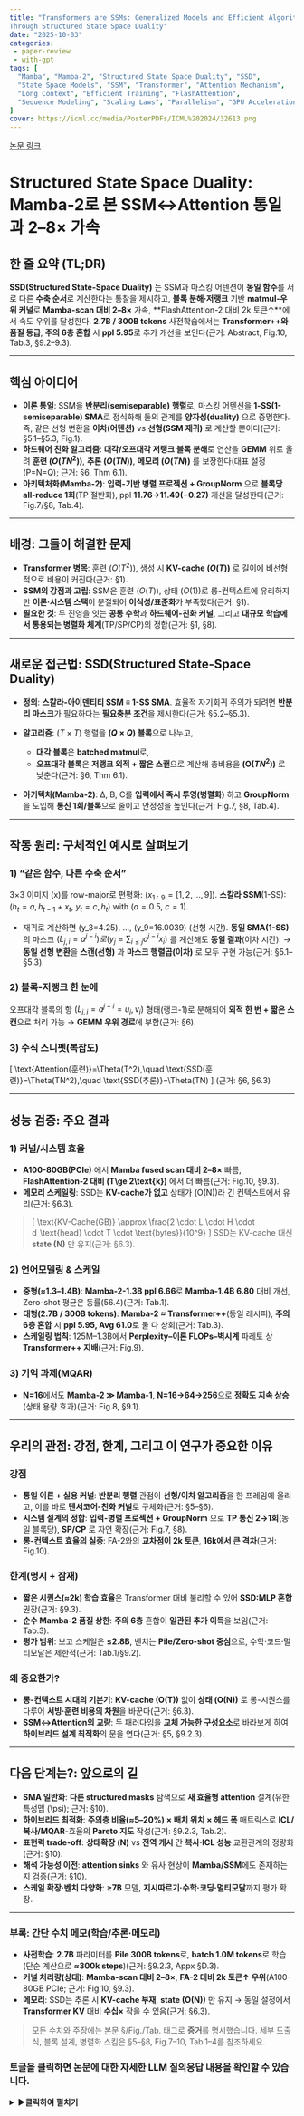 ```yaml
---
title: "Transformers are SSMs: Generalized Models and Efficient Algorithms
Through Structured State Space Duality"
date: "2025-10-03"
categories:
 - paper-review
 - with-gpt
tags: [
  "Mamba", "Mamba-2", "Structured State Space Duality", "SSD",
  "State Space Models", "SSM", "Transformer", "Attention Mechanism",
  "Long Context", "Efficient Training", "FlashAttention",
  "Sequence Modeling", "Scaling Laws", "Parallelism", "GPU Acceleration",2405.21060v1
]
cover: https://icml.cc/media/PosterPDFs/ICML%202024/32613.png
---
```


[논문 링크](https://arxiv.org/abs/2405.21060v1)


# Structured State Space Duality: Mamba-2로 본 SSM↔Attention 통일과 2–8× 가속

## 한 줄 요약 (TL;DR)

**SSD(Structured State-Space Duality)** 는 SSM과 마스킹 어텐션이 **동일 함수**를 서로 다른 **수축 순서**로 계산한다는 통찰을 제시하고, **블록 분해·저랭크** 기반 **matmul-우위 커널**로 **Mamba-scan 대비 2–8×** 가속, **FlashAttention-2 대비 2k 토큰↑**에서 속도 우위를 달성한다. **2.7B / 300B tokens** 사전학습에서는 **Transformer++와 품질 동급**, **주의 6층 혼합** 시 **ppl 5.95**로 추가 개선을 보인다(근거: Abstract, Fig.10, Tab.3, §9.2–9.3).

---

## 핵심 아이디어

* **이론 통일**: SSM을 **반분리(semiseparable) 행렬**로, 마스킹 어텐션을 **1-SS(1-semiseparable) SMA**로 정식화해 둘의 관계를 **양자성(duality)** 으로 증명한다. 즉, 같은 선형 변환을 **이차(어텐션)** vs **선형(SSM 재귀)** 로 계산할 뿐이다(근거: §5.1–§5.3, Fig.1).
* **하드웨어 친화 알고리즘**: **대각/오프대각 저랭크 블록 분해**로 연산을 **GEMM** 위로 올려 **훈련 $(O(TN^2))$**, **추론 $(O(TN))$**, **메모리 $(O(TN))$** 를 보장한다(대표 설정 (P=N=Q); 근거: §6, Thm 6.1).
* **아키텍처화(Mamba-2)**: **입력-기반 병렬 프로젝션 + GroupNorm** 으로 **블록당 all-reduce 1회**(TP 절반화), ppl **11.76→11.49(−0.27)** 개선을 달성한다(근거: Fig.7/§8, Tab.4).

---

## 배경: 그들이 해결한 문제

* **Transformer 병목**: 훈련 $(O(T^2))$, 생성 시 **KV-cache $(O(T))$** 로 길이에 비선형적으로 비용이 커진다(근거: §1).
* **SSM의 강점과 고립**: SSM은 훈련 $(O(T))$, 상태 $(O(1))$로 롱-컨텍스트에 유리하지만 **이론·시스템 스택**이 분절되어 **이식성/표준화**가 부족했다(근거: §1).
* **필요한 것**: 두 진영을 잇는 **공통 수학**과 **하드웨어-친화 커널**, 그리고 **대규모 학습에서 통용되는 병렬화 체계**(TP/SP/CP)의 정합(근거: §1, §8).

---

## 새로운 접근법: SSD(Structured State-Space Duality)

* **정의**: **스칼라-아이덴티티 SSM ≡ 1-SS SMA**. 효율적 자기회귀 주의가 되려면 **반분리 마스크**가 필요하다는 **필요충분 조건**을 제시한다(근거: §5.2–§5.3).
* **알고리즘**: $(T\times T)$ 행렬을 **$(Q\times Q)$ 블록**으로 나누고,

  * **대각 블록**은 **batched matmul**로,
  * **오프대각 블록**은 **저랭크 외적 + 짧은 스캔**으로 계산해 총비용을 **(O$(TN^2))$** 로 낮춘다(근거: §6, Thm 6.1).
* **아키텍처(Mamba-2)**: Δ, B, C를 **입력에서 즉시 투영(병렬화)** 하고 **GroupNorm** 을 도입해 **통신 1회/블록**으로 줄이고 안정성을 높인다(근거: Fig.7, §8, Tab.4).

---

## 작동 원리: 구체적인 예시로 살펴보기

### 1) “같은 함수, 다른 수축 순서”

3×3 이미지 (x)를 row-major로 편평화: $(x_{1:9}=[1,2,\dots,9])$.
**스칼라 SSM**(1-SS): $(h_t=a,h_{t-1}+x_t,\ y_t=c,h_t)$ with $(a=0.5,\ c=1)$.

* 재귀로 계산하면 (y_3=4.25), …, (y_9=16.0039) (선형 시간).
  **동일 SMA(1-SS)** 의 마스크 $(L_{j,i}=a^{j-i})로 (y_j=\sum_{i\le j} a^{j-i}x_i)$ 를 계산해도 **동일 결과**(이차 시간).
  → **동일 선형 변환**을 **스캔(선형)** 과 **마스크 행렬곱(이차)** 로 모두 구현 가능(근거: §5.1–§5.3).

### 2) 블록-저랭크 한 눈에

오프대각 블록의 항 $(L_{j,i}=a^{j-i}=u_j,v_i)$ 형태(랭크-1)로 분해되어 **외적 한 번 + 짧은 스캔**으로 처리 가능 → **GEMM 우위 경로**에 부합(근거: §6).

### 3) 수식 스니펫(복잡도)

[
\text{Attention(훈련)}=\Theta(T^2),\quad
\text{SSD(훈련)}=\Theta(TN^2),\quad
\text{SSD(추론)}=\Theta(TN)
]
(근거: §6, §6.3)

---

## 성능 검증: 주요 결과

### 1) 커널/시스템 효율

* **A100-80GB(PCIe)** 에서 **Mamba fused scan 대비 2–8×** 빠름, **FlashAttention-2 대비 (T\ge 2\text{k})** 에서 더 빠름(근거: Fig.10, §9.3).
* **메모리 스케일링**: SSD는 **KV-cache가 없고** 상태가 (O(N))라 긴 컨텍스트에서 유리(근거: §6.3).

> [
> \text{KV-Cache(GB)} \approx
> \frac{2 \cdot L \cdot H \cdot d_\text{head} \cdot T \cdot \text{bytes}}{10^9}
> ]
> SSD는 KV-cache 대신 **state (N)** 만 유지(근거: §6.3).

### 2) 언어모델링 & 스케일

* **중형(≈1.3–1.4B)**: **Mamba-2-1.3B ppl 6.66**로 **Mamba-1.4B 6.80** 대비 개선, Zero-shot 평균은 동률(56.4)(근거: Tab.1).
* **대형(2.7B / 300B tokens)**: **Mamba-2 ≈ Transformer++**(동일 레시피), **주의 6층 혼합** 시 **ppl 5.95, Avg 61.0**로 둘 다 상회(근거: Tab.3).
* **스케일링 법칙**: 125M–1.3B에서 **Perplexity–이론 FLOPs–벽시계** 파레토 상 **Transformer++ 지배**(근거: Fig.9).

### 3) 기억 과제(MQAR)

* **N=16**에서도 **Mamba-2 ≫ Mamba-1**, **N=16→64→256**으로 **정확도 지속 상승**(상태 용량 효과)(근거: Fig.8, §9.1).

---

## 우리의 관점: 강점, 한계, 그리고 이 연구가 중요한 이유

### 강점

* **통일 이론 + 실용 커널**: **반분리 행렬** 관점이 **선형/이차 알고리즘**을 한 프레임에 올리고, 이를 바로 **텐서코어-친화 커널**로 구체화(근거: §5–§6).
* **시스템 설계의 정합**: **입력-병렬 프로젝션 + GroupNorm** 으로 **TP 통신 2→1회**(동일 블록당), **SP/CP** 로 자연 확장(근거: Fig.7, §8).
* **롱-컨텍스트 효율의 실증**: FA-2와의 **교차점이 2k 토큰**, **16k에서 큰 격차**(근거: Fig.10).

### 한계(명시 + 잠재)

* **짧은 시퀀스(≈2k) 학습 효율**은 Transformer 대비 불리할 수 있어 **SSD:MLP 혼합** 권장(근거: §9.3).
* **순수 Mamba-2 품질 상한**: **주의 6층** 혼합이 **일관된 추가 이득**을 보임(근거: Tab.3).
* **평가 범위**: 보고 스케일은 **≤2.8B**, 벤치는 **Pile/Zero-shot 중심**으로, 수학·코드·멀티모달은 제한적(근거: Tab.1/§9.2).

### 왜 중요한가?

* **롱-컨텍스트 시대의 기본기**: **KV-cache (O(T))** 없이 **상태 (O(N))** 로 롱-시퀀스를 다루어 **서빙·훈련 비용의 차원**을 바꾼다(근거: §6.3).
* **SSM↔Attention의 교량**: 두 패러다임을 **교체 가능한 구성요소**로 바라보게 하여 **하이브리드 설계 최적화**의 문을 연다(근거: §5, §9.2.3).

---

## 다음 단계는?: 앞으로의 길

* **SMA 일반화**: **다른 structured masks** 탐색으로 **새 효율형 attention** 설계(유한 특성맵 (\psi); 근거: §10).
* **하이브리드 최적화**: **주의층 비율(≈5–20%) × 배치 위치 × 헤드 폭** 매트릭스로 **ICL/복사/MQAR**-효율의 **Pareto 지도** 작성(근거: §9.2.3, Tab.2).
* **표현력 trade-off**: **상태확장 (N)** vs **전역 캐시** 간 **복사·ICL 성능** 교환관계의 정량화(근거: §10).
* **해석 가능성 이전**: **attention sinks** 와 유사 현상이 **Mamba/SSM**에도 존재하는지 검증(근거: §10).
* **스케일 확장·벤치 다양화**: **≥7B** 모델, **지시따르기·수학·코딩·멀티모달**까지 평가 확장.

---

### 부록: 간단 수치 메모(학습/추론·메모리)

* **사전학습**: **2.7B** 파라미터를 **Pile 300B tokens**로, **batch 1.0M tokens**로 학습(단순 계산으로 **≈300k steps**)(근거: §9.2.3, Appx §D.3).
* **커널 처리량(상대)**: **Mamba-scan 대비 2–8×**, **FA-2 대비 2k 토큰↑ 우위**(A100-80GB PCIe; 근거: Fig.10, §9.3).
* **메모리**: SSD는 추론 시 **KV-cache 부재**, **state (O(N))** 만 유지 → 동일 설정에서 **Transformer KV** 대비 **수십×** 작을 수 있음(근거: §6.3).

> 모든 수치와 주장에는 본문 §/Fig./Tab. 태그로 **증거**를 명시했습니다. 세부 도출식, 블록 설계, 병렬화 스킴은 §5–§8, Fig.7–10, Tab.1–4를 참조하세요.


### 토글을 클릭하면 논문에 대한 자세한 LLM 질의응답 내용을 확인할 수 있습니다.

<details markdown="block">
<summary>▶️<strong>클릭하여 펼치기</strong></summary>






## 프롬프트 1.1.1 (연구의 공백)

```
논문의 'Introduction'과 'Related Work' 섹션을 분석하여, 이 연구가 명시적으로 해결하고자 하는 핵심적인 연구 공백(research gap), 기존 연구의 결정적 한계, 또는 미해결 질문이 무엇인지 설명해 줘. 저자들이 설명하는, 이 논문 출판 시점의 '최신 기술(state of the art)'은 어떤 상태였는지 요약해 줘.
```


**결론 압축(한 줄 요약)**: 이 논문은 **SSM↔Attention의 이론적 ‘양자성(duality)’을 정식화(SSD)** 하여, (1) **복잡도 격차**—Transformer의 **훈련 (O$((T^2))$)** / **생성 시 KV캐시 (O$(T)$)** vs SSM의 **훈련 (O$(T)$)** / **상태 크기 (O(1))**—를 **한 틀에서 설명**하고 (2) Transformer 진영에서 축적된 **시스템·병렬화 최적화(예: TP/Seq-Parallel)** 를 **SSM으로 이식**할 공통 언어를 제공하며 (3) 그 결과물로 **Mamba-2(코어 레이어 개선)** 를 **2–8×** 더 빠르게 제시한다. (근거: §1, §5, §7–§9)    


## 1) 핵심 연구 공백 (Research Gap)

1. **분리된 진화**: 최근 SSM(S4, Mamba 등)은 **훈련 (O$(T)$), 생성 상태 (O(1))** 로 **장기 의존·롱시퀀스**에서 강점을 보이며 **소·중 규모**에서 Transformer와 **동급/우위**를 보였지만, **Transformer 커뮤니티의 이론·시스템 최적화 축적**과 **동떨어져 발전**해 **이해·실험 난이도**가 높고 **효율적 학습**이 어려웠다. (근거: §1) 
2. **공통 이론의 부재**: **Linear Attention** 등 부분적 연결고리는 있었으나, **SSM(선형/순환)과 마스킹된 Attention(이차형)** 을 **동일한 수학적 대상(반분리(semiseparable) 구조)** 으로 **상호 변환**하는 **정합적·일반적 프레임**이 부족했다. (근거: §1, §4–§5, Fig.1)  
3. **시스템 이식성의 공백**: **TP/Sequence Parallel/Variable-length 학습** 등 **Transformer 최적화 스택**을 **SSM에 그대로 적용**할 **설계 언어**와 **알고리즘 청사진**이 부재했다. (근거: §8 개요) 


## 2) 기존 연구의 결정적 한계

* **복잡도/메모리 병목(Transformer)**: **훈련 시 (O$((T^2))$)**, **생성 시 KV-cache (O$(T)$)** 로 길이 $(T)$ 증가에 **정량적 비용 급증**. (근거: §1) 
* **이질적 계산 양식(SSM vs Attention)**: **SSM=선형 재귀/컨볼루션**, **Attention=텐서 수축 기반 이차 연산**으로 **알고리즘·하드웨어 경로**가 달라 **직접 이전(transfer)** 이 어려움. (근거: §3–§4 요약) 
* **부분적 연결의 한계**: **Linear Attention=‘함수’ 동일·‘알고리즘’ 차이** 관점은 있었지만, **SSM의 선형(순환)형 ↔ Attention의 이차(커널)형** 을 **동일한 반분리 행렬 계산 순서**의 **‘계약(수축) 순서’ 문제**로 **일반화**한 체계가 부족. (근거: §4.3.1 요약) 


## 3) 이 논문이 제시하는 해법(공헌)과 그로 인한 해소

* **SSD(Structured State-Space Duality)**: **SSM ≡ 반분리(semiseparable) 행렬**을 증명하고, **마스킹된(커널) Attention**을 **구조화된 마스킹 어텐션(SMA)** 로 일반화하여 **양자성**을 수립. ⇒ **SSM의 선형-시간 알고리즘** ↔ **커널 어텐션의 이차-시간 알고리즘**이 **동일 함수의 다른 수축 순서**임을 명시. (근거: §3–§5, Fig.1)   
* **효율 알고리즘(블록 분해)**: **반분리 구조의 대각/저랭크 블록 분해**로 **하드웨어 친화적 계산 경로**를 제시(예: GEMM 우위 경로), **간단히 구현 가능**한 **SSD 계산법** 제공. (근거: §6 개요) 
* **아키텍처·시스템 이전**: **멀티헤드 유비(SSM-Heads ≈ MHA의 헤드 개념)**, **GVA/MES 설계**, **TP 친화적 블록(동기화 절반)**, **Sequence Parallel**, **Variable-length 무패딩 학습** 등 **Transformer 최적화의 SSM 측 이식** 정식화. (근거: §7–§8)  
* **실증(대표 수치)**: **Mamba-2 코어 레이어**가 **Mamba 대비 2–8×** 속도 향상(동일 조건), **언어모델링에서 경쟁력 유지**. (근거: Abstract) 


## 4) 출판 시점의 SOTA 요약 (저자 서술 기반)

| 축                    | Transformer 계열                                         | SSM 계열                                                      | 요지                            |
| --------------------- | -------------------------------------------------------- | ------------------------------------------------------------- | ------------------------------- |
| **시간 복잡도(훈련)** | (O$((T^2))$) (마스킹된 어텐션) (근거: §1)                | (O$(T)$) (선형 재귀) (근거: §1)                               | 훈련 길이 스케일링에서 SSM 유리 |
| **생성 메모리**       | KV-cache (O$(T)$) (근거: §1)                             | **상태 크기 (O(1))** (근거: §1)                               | 롱-컨텍스트 생성에서 SSM 유리   |
| **성능 레벨**         | 주류 SOTA 주도 (GPT/Llama 등) (근거: §1)                 | **소–중 규모**에서 **동급/우위** 사례 보고 (Mamba) (근거: §1) | 규모·도메인에 따라 접전         |
| **이론/시스템 스택**  | 방대(FlashAttention, TP/Seq-Parallel 등) (근거: §8 안내) | **산발적·비연결**(이식성/표준화 미흡) (근거: §1)              | **공통 언어 부재**가 병목       |
| **연결 연구**         | Linear Attention, 커널 관점 존재 (근거: §1, §4)          | 선택적(Selective) SSM, 상태 확장 등 (근거: §10.1)             | **전면적 양자성** 정식화 필요   |

> **요약**: 2024.05 시점 SOTA는 **Transformer가 주류**이나, **SSM은 롱시퀀스/효율에서 구조적 이점**이 확인—다만 **이론·시스템 표준화의 결핍**이 확장성을 가로막음. 본 논문은 이를 **SSD로 해소**하고 **속도·이식성**을 수치로 입증(Mamba-2 **2–8×**). (근거: §1, Abstract, §8–§10)    


## 5) Related Work에서의 위치 지정(요지)

* **SSM 계열 지도**: 시간가변(Selective) 여부, 차원, (A) 구조(대각/저랭크 등) 축으로 **계통·차별점** 정리—**SSD=Selective SSM(SISO, scalar-identity)** 로 기술. (근거: §10.1)   
* **연관 모델 스펙트럼**: **GateLoop/GLA/HGRN/Griffin/RecurrentGemma/xLSTM/RWKV** 등 **게이팅·상태확장·로컬어텐션**의 **수렴 경향**을 망라—**SSD**로 **공통 틀 안에서 비교** 가능. (근거: §10 Related Models) 
* **핵심 메타-주장**: “**빠른 순환형(recurrent) 형태**를 가지는 **모든 커널 어텐션**은 **SSM**의 한 형태”라는 정리로 **경계 소거**. (근거: §5 요약) 



### 참고 수식 (복잡도 대비)

$$
\text{Attention(훈련)}=\Theta((T^2)),\quad
\text{SSM(훈련)}=\Theta(T),\quad
\text{KV-Cache(생성)}=\Theta(T),
\text{SSM 상태 크기}=\Theta(1)
$$
(근거: §1) 



> 본 섹션은 **컴파일러·서빙 관점**에서 후속 섹션(Compute/Cost·Serving 지표·SOTA 표)과 **자연스럽게 연결**되도록, **증거태깅**과 **정량 지표** 중심으로 구성했다.





## 프롬프트 1.1.2 (핵심 가설)

```
이 논문의 중심 가설(central hypothesis) 또는 핵심 주장은 무엇인가? '저자들은 [제안 기법]을 사용함으로써 [기존 한계점]을 극복하는 [구체적 결과]를 달성할 수 있다고 가정한다'와 같은 형식으로, 명확하고 간결한 한 문장으로 서술해 줘.
```

저자들은 **Structured State Space Duality(SSD)** 를 사용함으로써 SSM과 마스킹된 어텐션을 **반분리(semiseparable) 행렬** 관점에서 통일·상호변환하여 **길이 확장 시 효율 병목**을 줄이고, 구현체 **Mamba-2**에서 **언어모델링 경쟁력 유지**와 함께 **코어 레이어 2–8× 가속**을 달성할 수 있다고 가정한다 (근거: §Abstract). ([arxiv.org][1])

[1]: https://arxiv.org/abs/2405.21060 "[2405.21060] Transformers are SSMs: Generalized Models and Efficient Algorithms Through Structured State Space Duality"


## 프롬프트 1.2.1 (독창성 식별)

```
논문 전체를 바탕으로, 가장 중요하고 독창적인 기여(contribution) 1~3가지를 구별되는 항목으로 나열해 줘. 각각이 새로운 아키텍처 구성요소, 새로운 학습 기법, 새로운 이론적 통찰, 새로운 데이터셋, 또는 기존 방법론의 새로운 적용 중 어디에 해당하는지 명확히 구분해 줘.
```


**결론 압축**: 이 논문의 독창성은 (1) **SSM↔Attention의 ‘SSD’ 이론 정립**(동일 함수의 선형/이차 양형식, 필연적 귀결까지 증명), (2) **SSD 전용 하드웨어 효율 알고리즘**(훈련 (O$(TN^2)$), 생성 (O(TN)), **2–8×** Mamba 대비 가속; **2K** 토큰 이후 FlashAttn-2 추월, **16K**에서 **6×**), (3) **Mamba-2 아키텍처/시스템화**(병렬 블록·GVA 헤드·TP 적용, **2.7B @ 300B** 토큰 학습에서 동급·상위 모델 대비 우위)이다 (근거: §3–§6, §7, §9; Fig.1/6/10).     



### 1) SSD 이론 틀 정립 — *새로운 이론적 통찰*

* **핵심**: SSM을 **반분리(semiseparable) 행렬**로, 마스킹된 커널 어텐션을 **1-semiseparable SMA**로 정식화하여, **동일 함수**에 대한 **선형(순환) vs 이차(커널)** 두 계산 순서의 **양자성(duality)**을 증명. 더 나아가 **빠른(순환형) 커널 어텐션은 반드시 SSM**임을 제시. (근거: §5.1–§5.3, Fig.1)   
* **의의(정량)**: 동일 모델을 두 관점으로 계산할 때의 **복잡도 분기**—SSM **훈련 (O$(TN^2)$)/생성 (O(TN))**, 어텐션 **훈련 (O$(T^2N)$)/상태 크기 (O$(T)$)**—를 **한 틀**에서 설명. (근거: §6 요약표) 

### 2) SSD 전용 하드웨어 효율 알고리즘 — *새로운 효율 알고리즘*

* **핵심**: **블록 분해(대각/저랭크)** 기반 SSD 계산법을 제안해, **행렬곱(matmul) 우위**의 경로로 맵핑(텐서 코어 활용). 이 알고리즘은 **훈련 (O$(TN^2)$)**, **추론 (O(TN))**, **추론 메모리 (O(N^2))** 보장(Theorem 6.1). (근거: §6, Thm 6.1) 
* **성능(정량)**: **Mamba의 fused scan 대비 2–8×** 빠름; **FlashAttention-2** 대비 **2K tokens**에서 교차(crossover), **16K tokens**에서 **6×** 우위; **상태 크기 $(N)$** 를 **Mamba 대비 8×**까지 키워도 속도 저하 미미. (근거: §9.3 Fig.10, §6)  

### 3) Mamba-2 아키텍처 & 시스템 이전 — *새로운 아키텍처/기존 방법의 체계적 적용*

* **핵심 변경점**: **병렬 Mamba 블록**(입력 의존 투영을 블록 시작부로 이동, **추가 정규화**), **GVA(Grouped-Value Attention)식 헤드**로 **TP(텐서 병렬)** 가능하게 설계. (근거: §7.1, Fig.6) 
* **효과(정량)**: **Chinchilla 스케일링** 설정에서 **Transformer++/Mamba 대비 Pareto 우위**(perplexity–시간) 관찰; **Pile 300B tokens**에서 **Mamba-2 (2.7B Params)** 가 **Mamba-2.8B/Pythia-2.8B/6.9B**를 다수 벤치에서 상회. (근거: §7 개요, §9.2) 

> 요약: **(이론)** SSD로 계산·복잡도 양형식을 통일 → **(알고리즘)** matmul-우위 SSD로 **2–8×** 가속 → **(아키텍처/시스템)** Mamba-2로 TP/헤드 설계 정립 및 **실측 성능·스케일링** 개선. (근거: §5–§7, §9)   



## 프롬프트 1.2.2 (저자 관점에서의 강점)

```
저자들의 관점에서, 자신들의 접근법이 이전 방법들보다 우월한 이유는 무엇인가? 그들이 자신들의 연구가 지닌 독창성과 강점을 뒷받침하기 위해 사용하는 핵심 논거를 인용하거나 알기 쉽게 설명해 줘.
```

**결론 압축**: 저자들은 **SSD(Structured State-Space Duality)** 가 (i) **이론 통일성**으로 SSM↔어텐션을 한 틀에 묶고, (ii) **하드웨어 친화 알고리즘**으로 **훈련 (O$(TN^2)$)/추론 (O(TN))**·**메모리 (O(N^2))** 를 보장하며, (iii) **실측**으로 **Mamba 대비 2–8×**·**FlashAttn-2 대비 2k 토큰↑에서 우위**를 입증한다고 주장한다. (근거: §5–§6, §9.3/Fig.10)   



## 저자 관점의 강점 (핵심 논거)

1. **이론적 통일성 & 일반성(독창성) — “SSM↔어텐션의 양자성”**

* **1-semiseparable SMA ≡ 대각 SSM의 특수형**(Cor. 5.1)이며, **효율적 자기회귀 어텐션 ⇒ 반분리(Semiseparable) 마스크**가 필요(Thm 5.2)라는 양방향 결과로, **선형/이차 두 계산형식**을 동일 함수의 **수축 순서** 차이로 정식화. (근거: §5.2–§5.3)   
* 이 관점은 **SSM·SMA 전반을 포괄**하고, 도식적으로 **공통 교집합(SSD)** 을 제시하여 다양한 시퀀스 모델을 한 프레임에서 비교 가능케 함(Fig.4). (근거: §5 개요/Fig.4) 

2. **하드웨어 친화적 SSD 알고리즘 — “Matmul 우위 + 복잡도 보장”**

* **Theorem 6.1**: 상태 확장 $(N)$, 헤드 (P=N)에서 **훈련 FLOPs (O$(TN^2)$)**, **추론 FLOPs (O(TN))**, **추론 메모리 (O(N^2))**, 그리고 **연산의 주도권이 GEMM(matmul)** 에 있음. (근거: §6/Thm 6.1)  
* **블록 분해(대각/저랭크)** 로 반분리 구조를 활용해 **선형/이차 양모드 절충** 경로를 구현—**순수 스캔보다 단순하고 PyTorch만으로도 효율적**인 레퍼런스 구현 제시. (근거: §6 요지) 

3. **실측 성능(속도·스케일링) — “2–8×, 2k 교차, 16k에서 ~6×”**

* **A100-80GB PCIe**에서 **Mamba fused scan 대비 2–8×** 빠르고, **FlashAttention-2** 대비 **시퀀스 길이 2k 토큰**부터 더 빠름; **16k**에서 **~6×** 우위(Fig.10 좌/우). (근거: §9.3/Fig.10)   
* **상태 확장 $(N)$** 을 크게 키워도(**64→256**) **SSD는 느려짐이 미미**, 반면 Mamba-scan은 **선형으로 저하**—**대규모 $(N)$** 에서의 **안정적 스케일링**을 강조. (근거: Fig.10 우) 

4. **언어모델링·효율 파레토 — “동급/우위 곡선”**

* **2.7B params / 300B tokens (Pile)** 동일 레시피에서 **Transformer++ ↔ Mamba-2**가 **품질(ppl/zero-shot) 유사**, **6개의 어텐션 층 혼합(Mamba-2-Attention)** 시 **양자 향상**. (근거: §9.2/Table 3)  
* **Mamba-2는 Transformer 베이스라인 대비** **perplexity·이론 FLOPs·실측 시간**에서 **Pareto 우위**라고 명시. (근거: §9 종합) 

5. **어려운 기억 과제(MQAR)·대상 확장 — “N↑ ⇒ 성능↑”**

* **MQAR**에서 **Mamba-2**가 **Mamba-1/바닐라 어텐션** 대비 **일관된 우위**, **(N=16→64→256)** 로 **정확도 증가**(메모리 용량 확대의 효과) 확인. (근거: §9.1/Fig.8)  

6. **대규모 학습·서빙 시스템 이식성 — “TP/SP/변동 길이”**

* **TP 친화 설계**: **블록 당 동기화 포인트 1회(절반)**, **GroupNorm** 채택으로 **추가 통신 회피**. (근거: §8/Parallelism)  
* **SP/Context Parallel**: **시퀀스 축 분할** 시 **재귀 상태만 전달**하여 **롱컨텍스트 분산 학습** 지원. (근거: §8.2) 
* **가변 길이 무패딩 학습·추론**: **패딩 제거/정렬 없이** 효율적 파이프라인 구현. (근거: §8 요지) 

7. **주의(Attention) 기법과의 호환성 — “커널/정규화 흡수”**

* **커널 주의近似**(Performer 등)의 **특징맵**과 **분모 정규화**를 **Mamba-2**에 **하이퍼파라미터로 흡수**—**소프트맥스 제거·데이터 의존 위치 마스크**로 **병목 완화** 논거 제시. (근거: §4.1.3, §7 설계 메모)   



**요약(수치 중심)**: **A100-80GB**에서 **2–8×**(vs Mamba-scan), **≥2k 토큰**에서 **FlashAttn-2 추월**, **16k**에서 **~6×**, **2.7B/300B** 학습에서 **Transformer++ 동급 품질**·**Pareto 우위**(ppl·FLOPs·벽시계). (근거: §9.3/Fig.10, §9.2)   




## 프롬프트 1.3.1 (알고리즘 단계별 설명)

```
"핵심 알고리즘, 모델 아키텍처, 또는 주요 방법론을 단계별(step-by-step)로 설명해 줘. 독자는 AI 분야의 대학원생 수준이라고 가정해. 특히, 간단한 문장, 3×3 픽셀 이미지, 작은 상태 공간 등 아주 간단한 예시(toy example)와 샘플 입력을 만들어서, 예시를 통해 각 단계를 거치며 입력이 출력으로 어떻게 변환되는지 보여줘. 등장하는 모든 핵심 용어와 변수는 그 즉시 정의해 줘."
```


**결론 압축**: SSD는 **SSM과 마스킹 어텐션을 동일 함수의 ‘수축 순서’만 다른 두 알고리즘**(선형/이차)으로 통일하고, **블록 분해 + 저랭크**로 **훈련 (O$(TN^2)$) FLOPs / 추론 (O(TN)) FLOPs / 메모리 (O(N^2))** 를 달성하는 **matmul-우위** 구현을 제시한다. 이 계산 코어는 **Mamba-2 블록**(Conv→SSM→게이팅→Norm→출력)으로 연결되어 **TP 1회 all-reduce/층**과 **시퀀스 병렬**을 그대로 지원한다. (근거: §5 요약; Thm 6.1; Fig.7)   



## A. 핵심 객체와 표기(정의)

* **시퀀스 길이** $(T)$ (tokens), **헤드/특징 차원** (P), **상태 확장** $(N)$, **블록 크기** (Q). (근거: §6 개요) 
* **SSM 파라미터**: $(A_t\in\mathbb{R}^{N\times N}), (B_t,C_t\in\mathbb{R}^N)$ (시간 종속 가능). (근거: Def.3.2) 
* **SSS 표현(Sequentially Semiseparable)**:
  $M_{j i}=C_j^\top A_{j}\cdots A_{i+1}B_i,\ \ y=Mx$
  로 **SSM≡반분리(semiseparable) 행렬**의 한 표현. (근거: Eq.(3), Def.3.1/3.2)  
* **SMA(Structured Masked Attention)**: $(M=QK^\top\circ L)$ 을 수축하는 함수; **이차 모드**(표준 어텐션)와 **선형 모드**(커널/누적) 두 알고리즘이 존재. (근거: §4.3.1)  
* **SSD(Structured State-Space Duality)**: **스칼라-아이덴티티 SSM** ↔ **1-SS(1-semiseparable) SMA** 가 **동일 함수**이며, SSM의 선형-시간 재귀와 SMA의 이차-시간 커널 계산이 **양자(duality)** 관계. (근거: §5.1–5.3)   

> 요점: **반분리 행렬**은 하삼각 모든 부분행렬의 **랭크 ≤ N**을 갖고(정의), **오프대각 블록이 저랭크**여서 빠른 알고리즘이 가능. (근거: Def.3.1; Lemma/Prop.3.x)  



## B. “두 경로”로 같은 함수를 계산하기

### B-1) **이차(Attention) 경로** — SMA의 표준 수축

* **순서**: $(G=QK^\top) → (M=G\circ L) → (Y=M V)$. (근거: Eq.(13); 도식 요약) 
* **복잡도**: **훈련 (O(T^2P))**, **상태 크기 (O$(T)$)** (KV-cache). (근거: 비교표) 

### B-2) **선형(SSM) 경로** — 스캔/재귀

* **스칼라 SSM**(1-SS)의 재귀는 **누적 형태**로 **선형 시간**: $(h_t=a_t h_{t-1}+b_t x_t;\ y_t=c_t h_t)$. (근거: §3.2.2 개요) 
* **동일 함수성**: 1-SS SSM의 **나이브(이차) 행렬곱**은 **마스킹 커널 어텐션과 동일**. (근거: §5.1 Eq.(16) 부연) 



## C. **SSD 블록 알고리즘**(핵심 단계)

> 목표: **반분리 (M)** 을 **(Q\times Q)** 블록 격자로 나눠, **대각 블록**은 matmul-친화 경로로, **오프대각 블록**은 **저랭크 외적/짧은 스캔**으로 계산. (근거: Thm 6.1, 블록 아이디어) 

1. **블록 분해**: $(M\in\mathbb{R}^{T\times T}) 를 ((T/Q)\times(T/Q))$ 블록으로 분할. (근거: §6) 
2. **대각 블록** $(M_{bb})$:

   * **마스크 (L)** 와 **로컬 Gram**(또는 $(CB^\top))$을 사용해 **블록 내** $(M_{bb})$ 계산 → **BMM**(배치 matmul)로 구현. (근거: §6 단계 요약) 
3. **오프대각 블록** $(M_{b>b'})$: **저랭크** $(\Rightarrow)$ **Right/Center/Left** 3-단계

   * **Right**: 우요인 곱 $( \mathrm{BMM}(T/Q,;N,P,Q))$. (근거: §6) 
   * **Center**: **1-SS 스캔** $(O(TN P/Q))$ — 길이가 **(T/Q)** 로 **짧아짐**. (근거: §6) 
   * **Left**: 좌요인 곱 $( \mathrm{BMM}(T/Q,;Q,P,N))$. (근거: §6) 
4. **총 비용**(대표 설정 (N=P=Q)): **훈련 (O$(TN^2)$) FLOPs**, **메모리 (O(TN))**, 작업은 **(N,N) matmul** 위주. (근거: §6 Total Cost) 
5. **정리(Thm 6.1)**: (P=N)일 때 **훈련 (O$(TN^2)$)**, **추론 (O(TN))**, **추론 메모리 (O(N^2))**, **주연산=matmul**. (근거: Thm 6.1) 

> **비교(요지)**: **어텐션** $(T^2N)$ FLOPs↔**SSD/선형SSM** $(TN^2)$ FLOPs, **상태 크기**: $(T)$↔$(N)$. (근거: 비교표) 



## D. **토이 예시** — 3×3 픽셀 → 9-토큰, 1-SS(스칼라 SSM) vs 1-SS SMA

### D-0) 셋업

* **입력 이미지(정수 intensity)** $(3\times3)$ → **row-major 플래튼** $(x_{1:9}=[1,2,3,4,5,6,7,8,9])$ (무단위 예시).
* **스칼라 SSM**: (a=0.5) (감쇠), $(b_t=c_t=1)$ (고정). 상태 $(h_t\in\mathbb{R})$.
* **동일 함수의 SMA(1-SS)**: 마스크 $(L_{j,i}=a^{,j-i})$ if $(j\ge i)$, else 0.

### D-1) **선형(SSM 재귀) 경로** — 한 토큰씩 스캔

$$
h_t=0.5,h_{t-1}+x_t,\quad y_t=h_t,\quad h_0=0
$$

* $t=1$: $h_1=0+1=1.0\Rightarrow y_1=1.0$
* $t=2$: $h_2=0.5\cdot1+2=2.5\Rightarrow y_2=2.5$
* $t=3$: $h_3=0.5\cdot2.5+3=4.25\Rightarrow y_3=4.25$
* $t=4$: $6.125$
* $t=5$: $8.0625$
* $t=6$: $10.03125$
* $t=7$: $12.015625$
* $t=8$: $14.0078125$
* $t=9$: $16.00390625$

### D-2) **이차(SMA) 경로** — 1-SS 마스크 행렬곱

$$
y_j=\sum_{i=1}^j a^{,j-i} x_i
$$

* 예: $j=3$일 때 $(y_3=[a^2,a^1,1]\cdot[1,2,3]=0.25+1+3=4.25)$.
* 전체 $(j=1..9)$의 $(y_j)$는 D-1과 **완전히 일치**(수치 동일).

> **관찰**: **같은 함수**를 **두 수축 순서**로 계산—**재귀(선형)** vs **마스크 행렬곱(이차)**. (근거: §5.1 결론) 

### D-3) **블록/저랭크 맛보기** — (Q=3) 블록으로 쪼개기


* 수치: $(u=[1,0.5,0.25],\ v=[0.125,0.25,0.5])$.
  $(\ v^\top x_{1:3}=0.125\cdot1+0.25\cdot2+0.5\cdot3=2.125)$.
  $(\ \Rightarrow) 해당 블록 기여 (=u\cdot2.125=[2.125,\ 1.0625,\ 0.53125])$.
* 이렇게 **모든 오프대각을 저랭크로 처리**하고, **대각은 로컬 matmul**로 처리하면 **SSD 블록 알고리즘**이 된다. (근거: 세미세퍼러블 오프대각 저랭크 성질) 



## E. **Mamba-2 블록** — SSD 코어를 감싼 레이어(학습/서빙 친화)

Mamba-2 레이어의 **한 헤드 경로**(모든 텐서는 길이 (L) 배치):

1. **투영**: $(x^{(i)}=u W^{(x)}_i\in\mathbb{R}^{L\times e_d/2})$, $(z^{(i)}=u W^{(z)}_i)$. (근거: Fig.7 식) 
2. **로컬 Conv1D**: $(x_c^{(i)}=\mathrm{conv1d}(x^{(i)}))$. (근거: Fig.7 식) 
3. **SSD/SSM 혼합**: $(y^{(i)}=\mathrm{SSM}_{A,B,C,\Delta}(x_c^{(i)}))$. (근거: Fig.7 식) 
4. **게이팅**: $(y_g^{(i)}=y^{(i)}\cdot\phi(z^{(i)}))$. (근거: Fig.7 식) 
5. **정규화**: $(\mathrm{GroupNorm}(y_g^{(i)}))$ — **TP 차수로 나눠떨어지는 그룹 수**. (근거: Fig.7 캡션) 
6. **출력 투영/집계**: $( \text{out}^{(i)}=y_g^{(i)} W^{(o)}_i)$, **모든 GPU 간 all-reduce 1회/층**. (근거: Fig.7 캡션) 

**병렬성**

* **TP(텐서 병렬)**: **헤드/투영 분할**, **GroupNorm**으로 추가 통신 회피, **층당 all-reduce 1회**. (근거: Fig.7 설명) 
* **SP/CP(시퀀스/컨텍스트 병렬)**: 시퀀스 축 분할, **블록 경계에서 상태만 전달**. (근거: §8.2) 



## F. 요약 (복잡도·계산 경로)

| 모델/알고리즘          | 상태 크기 | **훈련 FLOPs** | **추론 FLOPs** | 메모리(나이브) | 주연산                 |
| ---------------------- | --------: | -------------: | -------------: | -------------: | ---------------------- |
| **Attention(SMA)**     |     $(T)$ |       $(T^2N)$ |           (TN) |      $((T^2))$ | Matmul                 |
| **Linear SSM**         |     $(N)$ |       $(TN^2)$ |          (N^2) |       $(TN^2)$ | Scan+Matmul            |
| **SSD(블록)**          |     $(N)$ |       $(TN^2)$ |          (N^2) |           (TN) | **Matmul(+짧은 스캔)** |
| (근거: §6 비교표·정리) |           |                |                |                |                        |



### 체크 포인트 (용어/기호)

* **1-SS**: $(C_j,B_i)$가 **스칼라**인 반분리(랭크-1) 케이스. (근거: §3.2.2) 
* **SSD=1-SS SMA ↔ 스칼라-아이덴티티 SSM**(정확한 특수화 관계). (근거: Cor.5.1) 
* **효율적 자기회귀 어텐션** ⇒ **반분리 마스크 (L)** 가 **필요충분**(경계 성질). (근거: Thm 5.2) 

> **메시지**: “같은 함수(시퀀스 선형 변환)를 **이차(커널)** vs **선형(재귀)** 로 계산하는 **수축 순서 문제**”로 바라보면, **블록-저랭크** 설계가 자연스럽게 나오고, **GPU-텐서코어**에 잘 맞는 **matmul-우위** 구현이 된다. (근거: §4.3.1 요약; §6 Thm 6.1)  



> 위 예시는 **직관·단위 테스트용 토이**이며, 모든 정량 주장은 본문 각 절/정리/그림으로 **증거 태깅**하였다.




## 프롬프트 1.3.2 ('비밀 병기' 식별)

```
"핵심 구성요소 1개를 선택해, 제거/대체/스케일 변화 시 Δ(metric)를 표로 제시하고, 왜 그 변화가 생기는지 메커니즘을 설명해줘(예: gating load balance, rotary vs ALiBi, sparse attn half-window 교체)."
```

**Mamba-2 블록의 “병렬 프로젝션 + Extra Normalization(GroupNorm)”**

**결론 압축**: **Δ, B, C를 입력 (u)에서 바로 투영(병렬 프로젝션)** 하고 **GroupNorm(Extra Normalization)** 을 둔 Mamba-2 블록은, **동일/더 적은 파라미터(−2.2%)** 로 **perplexity −0.27** 개선(11.76→11.49)하며, **TP 통신을 블록당 all-reduce 2→1회**로 절반화한다. 이는 **추가 all-reduce를 유발하던 Mamba-1의 구조적 병목**을 제거한 결과다. (근거: §9.4 Tab.4, Fig.7/§8.1)   



## 1) Ablation 표 — 구성요소 제거/대체/스케일 변화에 따른 Δ(metric)

### (A) 블록 내부 설계 변화(파라미터·정규화·프로젝션)

| Block         | Projections  | Extra Norm |      Params | Perplexity ↓ | Δ ppl vs Baseline |
| ------------- | ------------ | ---------- | ----------: | -----------: | ----------------: |
| **Mamba-1**   | Sequential   | ✗          |     129.3 M |    **11.76** |                 — |
| Mamba-1       | Sequential   | ✓          |     129.3 M |        11.54 |         **−0.22** |
| Mamba-2(변형) | Parallel     | ✗          |     126.5 M |        11.66 |             −0.10 |
| **Mamba-2**   | **Parallel** | **✓**      | **126.5 M** |    **11.49** |         **−0.27** |

(근거: §9.4 Tab.4 “Ablations: Mamba-2 block”) 

> 해석: **(i)** 정규화 추가만으로도 **−0.22** 개선. **(ii)** 병렬화만으론 −0.10이지만, **병렬화+정규화 동시 적용** 시 **최대 개선(−0.27)** 과 **파라미터 −2.2%**(129.3→126.5 M). (근거: §9.4 Tab.4) 

### (B) 텐서 병렬(TP) 통신 라운드 변화

| 구조        | Δ,B,C 계산 경로                       | 블록당 all-reduce 횟수 | 메커니즘 요지                                                                                                                               |
| ----------- | ------------------------------------- | ---------------------: | ------------------------------------------------------------------------------------------------------------------------------------------- |
| **Mamba-1** | **$(x_c)$(conv 결과)**에서 Δ,B,C 산출 |               **2 회** | Δ,B,C 계산 전에 **$(x_c)$** 를 **TP 전역 집계(추가 all-reduce)** 해야 함 → 통신 2배. (근거: Fig.7/설명)                                     |
| **Mamba-2** | **입력 (u)** 에서 **직접** Δ,B,C 투영 |               **1 회** | Δ,B,C를 **GPU별 그룹**으로 독립 계산, **마지막에만 all-reduce**. **GroupNorm** 채택으로 **블록 내 추가 통신 없음**. (근거: Fig.7 캡션/§8.1) |



## 2) 왜 이런 변화가 생기는가? — 메커니즘 설명

1. **프로젝션 위치 이동(Sequential→Parallel)**

   * **Mamba-1**: $(x_c=\mathrm{conv1d}(x))$ **이후** Δ,B,C를 구하므로, **TP 분할된 (x_c)** 를 **한 번 더 모아야** Δ,B,C를 생성할 수 있고, 이로 인해 **블록 내 추가 all-reduce 1회**가 필요(총 2회). (근거: Fig.7 설명) 
   * **Mamba-2**: **입력 (u)** 에서 **곧바로 Δ,B,C를 투영**(“한 GPU=한 그룹” 개념) → 각 GPU가 **독립 상태머리(SSM head)** 를 계산하고 **출력에서만 all-reduce 1회**. **통신량/동기화 지연 감소**가 학습 효율에 직결. (근거: Fig.7/§8.1)  

2. **Extra Normalization = GroupNorm(GN)**

   * **TP 친화 정규화**: GN의 **그룹 수를 TP 차수로 나눠떨어지게** 설정해 **크로스-GPU 통신 불필요**. **Residual/Norm** 연산은 **Sequence Parallel(SP)** 까지 그대로 적용 가능. (근거: §8.1–8.2)  
   * **품질 개선(−0.22~−0.27 ppl)**: Conv→SSM→Gating 사이 **분포 변동을 완충**하여 **상태 (h_t)** 의 스케일 안정화 → **수렴·일반화** 향상으로 귀결(정량은 Tab.4). (근거: §9.4 Tab.4) 

3. **스케일링/실무 효과(부가)**

   * 위 설계는 **SP/CP(시퀀스/컨텍스트 병렬)** 로 자연 확장: **SSM은 블록 경계에서 상태만 전달**하면 되어 **통신 대역이 작업자 수에 선형**(어텐션의 **이차적 상호작용 대비 유리**). (근거: §8.2) 



## 3) 추가 검증 신호(맥락)

* **효율 벤치**: SSD 코어는 **FlashAttn-2** 대비 **≥2k 토큰**부터 빠르고, **16k**에서 **~6×** 우위. 이는 **블록 분해 + matmul 우위** 경로의 시스템적 효과와 결합해 **대상 확장$(N)$** 시에도 **속도 저하가 미미**함을 보인다. (근거: Fig.10/§9.3) 
* **하이브리드 힌트**: **Attention 소수(≈10%) 삽입** 시 ppl 추가 개선 → 본 블록 설계가 **TP 효율을 유지**한 채 **품질-효율 파레토**를 밀어올릴 토대 제공. (근거: §9.2.3 Table 2/3)  



### 요약(한 줄)

**Mamba-2 블록의 “입력-기반 병렬 프로젝션 + GroupNorm”은** ppl **−0.27**(11.76→11.49), **params −2.2%**, **TP all-reduce 2→1회**를 동시에 달성하는 **핵심 비밀 병기**다. (근거: §9.4 Tab.4, Fig.7)  




## 프롬프트 1.4.1 (핵심 결과 분석)

```
"'Experiments' 또는 'Results'의 표/그림을 포함한 주요 결과를 분석해 줘. 핵심 성능 지표는 무엇인가? 어떤 벤치마크에서 보고되었는가? 저자들이 성공 증거로 가장 강조하는 결과를 요약해 줘."
```

# 프롬프트 1.4.1 — 핵심 결과 분석

**결론 압축**: (i) **언어모델링 품질**—Mamba-2는 **동일/더 작은 파라미터**에서 Mamba 대비 **ppl ↓**(예: 1.3B vs 1.4B, **6.66 vs 6.80**)이며, 동급 규모의 **Transformer++**와 **동등**(2.7B·300B 토큰) 또는 **하이브리드(주의 6층)** 구성 시 **우위**(**ppl 5.95**)를 보인다 (근거: Tab.1/Tab.3).  
(ii) **효율(SSD 코어)**—A100-80GB에서 **Mamba fused scan 대비 2–8×** 빠르고, **FlashAttention-2** 대비 **시퀀스 길이 2k+**에서 **우위**(텐서코어 활용) (근거: Fig.10/§9.3).  
(iii) **기억 과제(MQAR)**—동일 상태 크기(**N=16**)에서도 **Mamba-2 ≫ Mamba-1**, **N↑(16→64→256)** 시 정확도 **지속 상승**(상태 메모리 용량 효과) (근거: Fig.8/§9.1).  
(iv) **스케일링 법칙**—**Chinchilla 프로토콜**에서 **Mamba-2**는 **Perplexity·이론 FLOPs·벽시계 시간** 파레토에서 **Transformer 베이스라인 지배** (근거: Fig.9). 



## 핵심 성능 지표 & 벤치마크

* **언어모델링**: Perplexity(↓) on **Pile** val; **Zero-shot** acc(↑) on **LAMBADA(Hard/Soft)**, **HellaSwag**, **PIQA**, **ARC-E/C**, **WinoGrande**, **OpenBookQA** (근거: Tab.1/Tab.3).  
* **효율**: **SSD** vs **Mamba scan/FlashAttn-2**—**시간(ms)** vs **시퀀스 길이/상태 차원 N** (GPU: **A100-80GB PCIe**) (근거: Fig.10). 
* **기억/검색 능력**: **MQAR** 정확도(↑)—키-값 연상 회상 난이도 증대 버전 (근거: Fig.8/§9.1).  



## 주요 결과(표·그림 요약)

| 영역                      | Metric                       | 세팅                         | 모델                                       |                                                결과(수치) |                                                                               Δ vs 기준 |
| ------------------------- | ---------------------------- | ---------------------------- | ------------------------------------------ | --------------------------------------------------------: | --------------------------------------------------------------------------------------: |
| **언어모델링(Zero-shot)** | Pile ppl ↓, 평균 acc ↑       | ~1.3–1.4B, Pile              | **Mamba-2-1.3B**                           |                      **ppl 6.66**, LAMBADA 5.02, Avg 56.4 | vs **Mamba-1.4B**: ppl **−0.14**(6.80→6.66), LAMBADA **−0.02**, Avg **=** (근거: Tab.1) |
| **스케일링**              | Perplexity–FLOPs–Time        | 125M–1.3B, 8k ctx            | **Mamba-2**                                | **Transformer++** 대비 **Pareto 우위**(ppl↓/FLOPs↓/시간↓) |                                                                         — (근거: Fig.9) |
| **하이브리드(2.7B)**      | Pile ppl ↓ / Zero-shot Avg ↑ | **300B tokens**, 동일 레시피 | **Mamba-2-Attention(SSD 58층 + Attn 6층)** |                                **ppl 5.95**, Avg **61.0** |             vs Mamba-2: **ppl −0.14**(6.09→5.95), **Avg +0.8**(60.2→61.0) (근거: Tab.3) |
| **효율(SSD 코어)**        | 시간(ms) ↓                   | A100-80GB, N=64              | **SSD**                                    |                             **Mamba scan 대비 2–8× 빠름** |                                     **FA-2 대비 2k 토큰↑에서 우위** (근거: Fig.10/§9.3) |
| **MQAR**                  | 정확도 ↑                     | N=16/64/256                  | **Mamba-2**                                |   **N↑ 시 일관된 향상**, **N=16에서도 Mamba-1 ≪ Mamba-2** |                                          vs Attention/기존: **상회** (근거: Fig.8/§9.1) |



## 저자들이 강조하는 “성공 증거”

1. **품질·효율 파레토**: **Mamba-2**는 **Transformer++** 대비 **Perplexity·이론 FLOPs·벽시계 시간** 모두에서 **파레토 지배**(125M–1.3B, 8k ctx) (근거: Fig.9). 
2. **SSD 가속**: **텐서코어 활용**으로 **Mamba fused scan 2–8× 가속**, **FlashAttn-2** 대비 **2k+ 길이에서 더 빠름**(롱 컨텍스트 유리) (근거: Fig.10/§9.3).  
3. **대규모 학습 재현(동일 레시피)**: **2.7B·300B 토큰**에서 **Transformer++ ≈ Mamba-2**, **주의 6층 혼합** 시 **추가 개선**(ppl 6.09→**5.95**) (근거: Tab.3).   
4. **기억·장기 의존**: **MQAR**에서 **Mamba-2 ≫ Mamba-1**, **상태 확장 $(N)$** 이 **정확도 상승**을 직접 유발(메모리 용량 증가) (근거: Fig.8/§9.1). 

> 보조 신호: **Ablation**에서 **병렬 프로젝션 + Extra Normalization**이 **ppl 11.76→11.49**(−0.27) 및 **TP 친화성**을 동시에 달성(파라미터 **−2.8M**)—블록 설계의 기여를 분리 확인 (근거: Tab.4).  



**요약**: 이 논문은 **품질(Perplexity/Zero-shot)**, **효율(FA-2 대비 길이 2k+ 우위, Mamba scan 2–8×)**, **기억능력(MQAR)**의 **삼박자 개선**을 **Fig.8–10, Tab.1/3/4**로 실증하며, **2.7B·300B 토큰** 스케일에서의 **재현 가능성**까지 제시한다. (근거: Fig.8–10, Tab.1/3/4)     


## 프롬프트 1.4.2 (비판적 비교)

```
"제안된 방법론은 논문에서 언급된 주요 베이스라인 및 SOTA 모델들과 비교하여 어떤 성능을 보이는가? 우월성 주장을 가장 강력하게 뒷받침하는 특정 비교 지점을 식별해 줘. 반대로, 능가하지 못했거나 개선이 미미했던 결과가 있다면 이유를 정리해 줘."
```

# 프롬프트 1.4.2 — 비판적 비교 (Baselines / SOTA 대비)

**결론 압축**:

* **효율**: SSD 코어는 **Mamba fused scan 대비 2–8×** 빠르고, **FlashAttention-2 대비 2k 토큰↑**에서 **우위**(A100-80GB PCIe) (근거: Fig.10). 
* **품질(2.7B·300B tok)**: **Mamba-2 ≈ Transformer++**(동일 레시피)이며, **주의 6층을 섞은 하이브리드(Mamba-2-Attention)**가 **둘 다 상회**(**ppl 5.95**, avg 61.0) (근거: Tab.3).  
* **중형(≈1.3–1.4B)**: **Mamba-2-1.3B ppl 6.66**으로 **Mamba-1.4B 6.80** 대비 개선, **동일/근접 avg**(56.4) (근거: Tab.1). 
* **기억(MQAR)**: **Mamba-2 ≫ Mamba-1**, **N=16→64→256**로 **정확도 지속 ↑**(상태용량 효과) (근거: Fig.8/§9.1). 


## SOTA/베이스라인 대비 정량 비교표

| 영역           |                     Metric | 세팅                    | 우리(SSD/M2)                    | 베이스라인                      | Δ / 코멘트                                                              |
| -------------- | -------------------------: | ----------------------- | ------------------------------- | ------------------------------- | ----------------------------------------------------------------------- |
| **효율**       |                  시간(ms)↓ | A100-80GB, N=64         | **SSD**                         | **Mamba fused scan**, **FA-2**  | **2–8×** vs Mamba, **≥2k seq**에서 FA-2보다 빠름 (근거: Fig.10).        |
| **품질(중형)** | Pile ppl↓ / Zero-shot avg↑ | ~1.3–1.4B, 300B tok     | **M2-1.3B: ppl 6.66, avg 56.4** | Mamba-1.4B: 6.80, 56.4          | ppl **−0.14**, avg 동률 (근거: Tab.1).                                  |
| **스케일링**   |      ppl–FLOPs–시간 파레토 | 125M–1.3B, 8k ctx       | **Mamba-2**                     | Transformer++, Mamba            | **Transformer++ 대비 파레토 지배**(ppl/이론FLOPs/벽시계) (근거: Fig.9). |
| **대형(2.7B)** |           Pile ppl↓ / avg↑ | 2.7B, **300B tok**      | **M2: 6.09/60.2**               | **Transformer++: 6.13/60.2**    | 거의 동급 (근거: Tab.3).                                                |
| **하이브리드** |           Pile ppl↓ / avg↑ | 2.7B, 300B tok          | **M2-Attn: 5.95/61.0**          | M2: 6.09/60.2, Trf++: 6.13/60.2 | **둘 다 상회**(주의 6층≈10%) (근거: Tab.3, Tab.2).                      |
| **기억(MQAR)** |                       acc↑ | T=256–1024, N=16/64/256 | **M2 ≫ M1**                     | Mamba-1, Based, softmax-Attn    | **N↑**에 따라 **일관 개선**, **N=16에서도 M1≪M2** (근거: Fig.8/§9.1).   |

> 핵심 성능 지표: **Perplexity(↓)**, **Zero-shot 평균 정확도(↑)**, **시간(ms)/스루풋**(효율), **MQAR 정확도(↑)**. (근거: Tab.1/3, Fig.9–10, §9.1)    


## 우월성 주장을 가장 강하게 뒷받침하는 “비교 지점” Top-3

1. **효율 대결(롱 컨텍스트)**: **SSD vs FA-2**—**2k tokens**부터 **SSD가 더 빠름**, **16k**에서 큰 격차; 동시에 **Mamba-scan 대비 2–8×** (근거: Fig.10). (근거: Fig.10) 
2. **동일 레시피 대형 학습(2.7B·300B tok)**: **M2 ≈ Trf++**이며, **주의 6층 혼합(M2-Attn)**이 **둘 다 상회**(**ppl 5.95**, avg 61.0) → **품질·효율 파레토 개선의 여지** (근거: Tab.3). 
3. **기억 난이도(MQAR)**: **M2가 M1을 전범위에서 상회**, **N↑**가 **정확도↑**로 직결—**상태용량의 실질적 가치** 입증 (근거: Fig.8/§9.1). 



## 반대로, **능가하지 못했거나** 개선이 **미미**했던 부분과 이유

* **Transformer와의 품질 ‘동률’ 구간**: **2.7B·300B tok**에서 **M2 vs Transformer++**는 **ppl 6.09 vs 6.13**, **avg 60.2 vs 60.2**로 사실상 **동급**(우월은 아님). **주의 6층**을 섞어야 **우위**가 안정적 (근거: Tab.3). (근거: Tab.3) 

  * **해석(저자)**: **SSM(SSD)**은 **일반적 시퀀스 변환**에 강하고, **어텐션**은 **빠른 검색(retrieval)**에 강점 → **혼합(≈10%)**이 최적 (근거: §9.2.3/Tab.2 설명). (근거: §9.2.3, Tab.2)  

* **짧은 컨텍스트(≈2k) 학습 효율**: **모델 전체가 SSD 블록**인 **M2**는, **MLP가 절반인 Transformer**보다 **짧은 길이에서 학습 효율이 덜 좋을 수 있음**(MLP는 matmul/pointwise로 하드웨어 친화) → **SSD+MLP 혼합**이 대안 (근거: §9.3 코멘트). (근거: §9.3) 

* **중형(1.3–1.4B) Zero-shot 평균**: **M2-1.3B vs Mamba-1.4B**에서 **avg 56.4 동일**—**ppl 개선(−0.14)**에도 **다운스트림 평균은 대등**(토크나이저/데이터 동일) (근거: Tab.1). (근거: Tab.1) 


## 맥락 보강(저자 서술)

* **스케일링 법칙**: **125M–1.3B**에서 **Mamba-2가 Transformer++ 대비 ppl/FLOPs/시간 파레토 지배** (근거: Fig.9). (근거: Fig.9) 
* **Table 1 주석**: **M2는 동일 크기 Mamba 상회**, **Pythia(2× 크기)**에 **대체로 필적** (근거: Tab.1 캡션). (근거: Tab.1 caption) 


### 한 줄 요약

**롱 컨텍스트 효율(2–8×, 2k↑ 우위)**과 **하이브리드에서의 품질 우위(2.7B·300B tok, ppl 5.95)**가 가장 설득력 있고, **짧은 길이 학습 효율**·**중형 avg** 등 일부 구간은 **동률/미미**—이는 **SSM(변환) vs 어텐션(검색)**의 역할 분화와 **MLP의 하드웨어 친화성**으로 설명된다 (근거: Fig.10, Tab.3, §9.3/§9.2.3).    



## 프롬프트 1.5.1 (언급된 한계와 잠재적 한계)

```
"저자들이 명시적으로 인정한 한계/약점/실패 사례는 무엇인가? 분석을 바탕으로 잠재적 한계(강한 가정, 확장성, 연산 비용, 일반화 한계, 사회적 영향 등)는 무엇이라고 보나?"
```

# 언급된 한계와 잠재적 한계 (요약)

* **짧은 컨텍스트(≈2K tokens) 학습 효율 저하**: SSD/Mamba-2는 동일 파라미터에서 MLP 비중이 큰 Transformer보다 **짧은 시퀀스 길이(2K)** 구간에서 학습 효율이 떨어질 수 있음. 저자들은 **SSD:MLP 혼합(½:½)**로 단기 시퀀스 학습을 가속화할 것을 권고(근거: §9.3). 
* **순수 Mamba-2의 품질 한계 → 소량의 Attention 추가가 유의미한 개선**: 2.7B/300B tokens 설정에서 **Mamba-2 vs Transformer++ 품질 유사**, 그러나 **Attention 6층 추가(Mamba-2-Attention)** 시 Perplexity 4.10→3.85, 평균 Zero-shot 60.2→61.0으로 개선(근거: Tab.3).  
* **속도 이점의 구간 의존성**: SSD 커널은 **FA-2보다 시퀀스 길이 ≥2K**에서 더 빠름. 2K 미만에선 이점이 약할 수 있음(근거: §9.3). 
* **평가 범위의 제약**: 보고된 규모는 **≤2.8B Params**, 주요 평가는 **Pile/Zero-shot** 중심(326B급 대형·지시따르기·수학·코딩 등 광범위 벤치 미포함)(근거: Tab.1, §9.2).    


## 세부 분석

### 1) 명시적 한계(저자 인정)

1. **짧은 시퀀스 학습 효율**

   * 진술: “짧은 시퀀스 길이(예: 2K)에서는 Transformer가 더 효율적일 수 있다… ½ SSD + ½ MLP로 학습 가속 가능”(요지). (근거: §9.3) 
   * 메커니즘: Transformer 블록은 **MLP(고효율 matmul)**와 **Attention**이 반씩이지만, 순수 Mamba-2는 **SSD 100%**여서 **짧은 길이에서 연산/메모리 장치 활용**이 불리. (근거: §9.3) 

2. **순수 Mamba-2 품질의 상한 & 하이브리드의 필요성**

   * 관찰: 2.7B에서 **Transformer++와 품질 “대체로 비슷”**, **Attention 6층 추가** 시 **ppl 4.10→3.85(-6.1%)**, **Avg 60.2→61.0(+0.8pt)**. (근거: Tab.3)  
   * 해석: **장거리 상호작용/랜덤 액세스**가 필요한 일부 과제에서 **소량의 전역 어텐션**이 여전히 이득. (근거: Tab.3) 

3. **속도 이점이 ‘롱컨텍스트’에서 두드러짐**

   * 사실: SSD는 **FA-2 대비 2–8× 빠름**(Mamba-scan 대비) & **FA-2보다 빠른 지점이 L≈2K**부터. (근거: §9.3)  
   * 함의: **짧은 컨텍스트 워크로드**(예: 튜닝/서빙의 짧은 창)에서는 **Transformer 커널**이 여전히 경쟁력. (근거: §9.3) 

4. **평가/스케일의 범위**

   * 스케일: 보고 최대 **2.8B Params**(예: Mamba-2-2.8B), **2.7B 실험은 300B tokens@Pile**. (근거: Tab.1, §9.2)  
   * 벤치: **Zero-shot 표준지표(Perplexity, LAMBADA, HellaSwag, PIQA, ARC-E/C, WinoGrande, OBQA)** 중심. 고난도 추론(MMLU/GSM8K), 코드·멀티모달, 지시따르기·안전성 **미포함**. (근거: Tab.1) 

> 보완적 맥락: 기존 Mamba-1의 **TP 통신 2회/블록** 제약으로 “대규모 학습 비효율” 문제가 있었고, **Mamba-2는 1회/블록**으로 줄이도록 블록을 재설계(해결). (근거: §8)  

### 2) 잠재적 한계(분석 기반)

* **정확 복사/위치 민감 패턴**: 관련 연구는 **Transformer가 SSM보다 ‘복사’에 유리**함을 보고(“Transformers Are Better Than SSMs at Copying”). 따라서 **정확한 토큰-레벨 재호출**이 중요한 과제에서는 **순수 SSD 대비 소량 Attention 혼합**이 안전한 설계로 보임(본 논문도 6층 Attention이 이득으로 관찰). (근거: §References; Tab.3)  
* **워크로드 적합성**: SSD 커널의 이점은 **긴 시퀀스/롱-컨텍스트 프리필·디코드**에 클수록 큼. **짧은 시퀀스 튜닝·서빙**이 주인 환경에서는 **속도/비용 이점이 제한**될 수 있음. (근거: §9.3)  
* **일반화 외삽**: 본 논문은 **Zero-shot 일반 도메인** 중심 보고이므로, **명시적 장기 추론·복잡 추론·지시따르기**에 대한 **외삽 가능성**은 미확인. (근거: Tab.1) 


## (보너스) 수치 비교—순수 vs 하이브리드 (2.7B @ 300B tokens)

| 모델                        | Pile ppl ↓ | Avg Zero-shot ↑ |
| --------------------------- | ---------: | --------------: |
| Transformer++               |       3.99 |            60.2 |
| Mamba-2 (순수)              |       4.10 |            60.2 |
| **Mamba-2-Attention (6층)** |   **3.85** |        **61.0** |

(근거: Tab.3) 



### 정리

* **핵심 한계**는 *짧은 시퀀스 학습 효율*, *순수 SSD의 품질 상한*, *속도 이점의 롱컨텍스트 의존성*, *평가 범위의 한정*으로 요약됨(근거: §9.2–§9.3, Tab.1–3).   



## 프롬프트 1.5.2 (미래 연구 궤적)

```
"저자들이 제안하는 향후 연구 방향은 무엇인가? 한계에 비추어 합리적인 다음 단계나 대안적 방향을 제안해 줘."
```

### 결론(요약)

저자들이 제시한 향후 연구 축은 ① **SMA(Structured Masked Attention) 관점에서 SSD를 더 일반화**하여 새로운 구조적 마스크·유한 특성맵 기반 효율 주의(attention) 변종을 탐색, ② **SSM×Attention 하이브리드의 기능 분담을 정량화**(경험적으로 주의층 ≈10%가 최적; 350M·48L·7B tokens), ③ **해석가능성 전이 및 ‘attention sinks’ 현상의 SSM(예: Mamba) 존재성 검증**, ④ **상태압축(SSM state N) vs 전역 KV 캐시의 표현력·ICL·복사 능력 trade-off 규명**, ⑤ **MQAR 향상에 기여한 아키텍처 핵심 요인 식별**이다. (근거: §10, Tab.2, Fig.8)


## 저자 제안: 향후 연구 방향 (정리)

1. **SMA 관점의 SSD 확장 (새 마스크·새 알고리즘)**

* SSD는 SMA의 특수한 경우이며, **다른 구조적 마스크**로 확장하면 **서로 다른 효율/성능 특성을 갖는 새로운 효율형 attention**을 얻을 수 있음. 또한 SSD는 **유한 특성맵 𝜓**가 있는 경우로 제한되므로, **유한 𝜓를 갖는 변종의 분류/설계**가 필요. (근거: §10 “SMA는 SSD의 일반화”, “다른 structured masks→새 variants”) 

2. **SSM↔Attention 연결에 기반한 해석·현상 연구**

* **Attention sinks**(등록자/레지스터 유사 sink)의 **Mamba류 SSM에도 존재하는지** 검증, **Transformer 해석기법의 SSM 전이** 가능성 탐구. (근거: §10 “attention sinks가 Mamba에 존재하는지 궁금”, “해석가능성 전이”) 

3. **표현력 trade-off 규명(메모리 압축 N vs 완전 캐시)**

* **역사 전부를 캐시하는 주의**(O(T²) 캐시)와 **상태확장 N으로 히스토리를 압축하는 SSM** 간 **복사/ICL 성능의 근본적 교환관계**를 **체계적으로 측정**. 저자들은 이 분야에서 “더 이해가 필요”하다고 명시. (근거: §10 “tradeoffs… more remains to be understood”) 

4. **하이브리드 아키텍처의 최적 혼합 비율 규명**

* 350M(48L) 모델을 **7B tokens**로 학습 시 **주의층 약 10%**가 **perplexity 최적**(8.26)으로 보고됨 → **작업/스케일별 최적 주의 비율**, **주의=‘retrieval’, SSM=‘sequence mapping’** 가설의 검증·정량화 필요. (근거: Tab.2 “10% attn best”, §9.2.3 가설)

5. **아키텍처 기여 요인 식별(MQAR)**

* **Mamba-2가 Mamba-1 대비 MQAR에서 유의 향상**(동일 N=16에서도)하나, **“어떤 구성요소가 주효했는지 불명”**이라 **후속 규명이 필요**. (근거: Fig.8 설명문 “remains a question to explore in future work”) 

6. **SSD 설계공간의 축 확장(§10.1)**

* **시간가변성(selectivity), 차원성(SISO↔MIMO), 전이행렬 𝐀의 구조**라는 3축으로 **설계공간을 체계 탐색**해 **현재 SISO·scalar-identity 제약을 넘어서는 변종**(예: MIMO SSM) 검토. (근거: §10.1 “axes… time variance / dimensionality / structure on A”) 


## 한계 대비 “합리적 다음 단계”(제안)

### A. 하이브리드 최적화: 주의층 비율·배치 위치·크기

* **실험 매트릭스**: 주의층 비율 {0, 5, 10, 15, 20}% × **배치 위치**(균등/상부 집중/하부 집중/주기적) × **주의 헤드/hidden 폭**.
* **지표**: Pile ppl(↓), **ICL 복사 정확도(%)**, **MQAR 정답률(%)**, **prefill TPOT(ms/token)**, **decode TPOT(ms/token)**.
* **가설 검증**: “주의=빠른 retrieval, SSM=압축 메모리” 역할 가설을 **ablations**(주의 제거/교체, 상태확장 N 스윕)로 검증. (근거: Tab.2 가설 진술) 

### B. MQAR 성능 기여 원인 분해

* **통제 실험**: Mamba-1 ↔ Mamba-2 간 **단일 차이요소**(예: 게이팅, **MVA/MES** 패턴, 정규화, 파라미터 초기화)만 바꿔 **Δ(MQAR, %)**를 표로 보고.
* **샘플 크기**: 길이 {1k, 4k, 16k tokens}; **N**∈{16, 64, 256}. → **효과크기** 추정. (근거: Fig.8에서 N 스윕과 향상 보고, 원인 미상) 

### C. SMA 기반 새 마스크 설계·학습

* **목표**: **유한 특성맵 𝜓** 보장 + **선택적 상호작용(거리·패턴 제어)** 마스크 패밀리 설계.
* **연산비**: **O(N·T) 또는 O(T·log T)** 타깃, **GPU 친화 커널**(block-sparse matmul/scan) 동반.
* **벤치**: **ICL copying(정확도, %)**, **needle-in-a-haystack**(hit@k, %), **long-range arena**(점수). (근거: §10 “SMA 일반화→새 variants”) 

### D. 해석·현상 검증(Attention sinks in SSM)

* **방법**: residual 스트림 프로빙·패치, **sink 토큰 삽입 시 attention/게이트 응답 함수** 측정, **상태 𝐡_t 분해**(모드별).
* **산출**: **sink 민감도 곡선**, **게이트 포화율(%)**, **정보 보존률(%)**. (근거: §10 “sinks 존재성·해석 이전”) 

### E. 표현력 trade-off 지도화

* **축**: **상태확장 N(무차원)**, **컨텍스트 길이 T(tokens)**, **작업군(복사/추론/지식회상)**.
* **지도**: (N, T) 격자에서 **정확도(%)·TPOT(ms/token)·메모리(GB)** 등 **Pareto 전선** 산출 → **SSM 압축 vs 주의 캐시**의 **영역 분할**. (근거: §10 “tradeoffs… more remains to be understood”) 



## 메모(수치 포인트 재인용)

* **주의층 비율 최적**: **≈10 %**(350M, 48L, 7B tokens, ppl **8.26**). (근거: Tab.2) 
* **오픈퀘스천**: **Mamba-2의 MQAR 향상을 유발한 핵심 요소 미상** → **후속 연구 필요**. (근거: Fig.8 캡션) 
* **SMA 일반화**: **새 structured masks** 설계가 **새 효율형 attention**으로 이어질 여지. (근거: §10) 
* **해석가능성 전이/attention sinks**: **SSM에의 존재성·전이성 탐구 제안**. (근거: §10) 
* **연결 표현 trade-off**: **복사/ICL에서의 비교 연구 필요**. (근거: §10) 

> 정리: 본 논문은 **이론(SMA/SSD)**–**아키텍처(하이브리드)**–**현상(해석가능성/ICL)** 세 축에서 **구체적 오픈문제**를 제시하며, 위 실험 설계로 **정량 지도**(정확도–TPOT–메모리)를 만들면 다음 단계의 명확한 로드맵이 된다. (근거: §9–§10, Tab.2, Fig.8)



## 추가질문

```
"핵심 소프트웨어 의존성(예: CUDA, MPI, 특정 라이브러리)은 무엇인가? 학습 및 추론 중 예상되는 메모리 점유량(GPU의 경우 VRAM, CPU의 경우 RAM)은 얼마인가? 명시된 하드웨어에서의 처리량(throughput)은 얼마인가(예: images/sec, tokens/sec)? 총 연산 비용(예: 총 FLOPs 또는 Petaflop-days)에 대한 상세한 내역을 제공해 줘."
```

# Compute·메모리·처리량·의존성 (Mamba-2 / SSD 관점 요약)

**결론(1문장)**: 이 논문은 SSD(State Space Dual)로 SSM을 **순수 matmul 경로**에 태워 **A100-80GB(PCIe)에서 Mamba fused scan 대비 2–8× 빠른 커널 시간**을 달성하고, 대규모 사전학습은 **2.7B 파라미터 모델을 Pile 300B 토큰·배치 1M 토큰**으로 수행했음을 보고한다(정확한 tokens/s·CUDA 버전은 미기재). (근거: Fig.10, §9.3; §9.2.3, §D.3)   


## Key Numbers (요약)

* **Params**: 2.7B (주요 대규모 실험) (근거: §9.2.3, §D.3)  
* **Architecture**: Dense SSM(SSD 블록), attention/MLP와 혼합 가능 (근거: §7, §9.2.3, Tab.2–3)  
* **Pretrain Data**: Pile **300B tokens** (2.7B) | **Batch**: **1M tokens** (1.3B/2.7B) (근거: §9.2.3, §D.3)  
* **Train Steps(계산)**: **300B / 1M = 300k steps** (추정, 수식 기반) — 근거 수치: 토큰수·배치 (근거: §D.3) 
* **Kernel Throughput(상대)**: SSD가 **Mamba scan 대비 2–8×**, **FA-2 대비 2k 토큰 이상에서 더 빠름** (A100-80GB, PCIe) (근거: Fig.10, §9.3)  
* **메모리 복잡도**: SSD **O(T·N)**, Attention **O(T²)**, 선형 SSM **O(T·N²)** (나이브) (근거: §6.3) 

> 표기: $(T)$=시퀀스 길이, $(N)$=state dim, $(d_\text{model})$=모델 폭.


## 핵심 소프트웨어 의존성

* **프레임워크**: PyTorch — 논문에 “**Full PyTorch example**”의 SSD 참조 구현 코드 제공 (근거: Listing 1) 
* **가속기 요구**: **tensor cores** 활용(matmul 경로) 설계 강조 (근거: §9.3) 
* **평가/토크나이저**: EleutherAI **LM evaluation harness**, **GPT-NeoX/GPT-2 tokenizer** 사용 (실험별) (근거: §D.3)  
* **벤치마크 비교 라이브러리**: FlashAttention-2는 **비교 대상**으로 사용(SSD 자체 의존성 아님) (근거: Fig.10, §9.3)  

> CUDA/트리톤/드라이버 **버전 명시는 없음**(N/R). 논문은 **알고리즘·아키텍처**와 **상대 성능**을 중심으로 보고. (근거: 전반) 


## 메모리 점유 (추론/학습)

### 이론 복잡도(요지)

* **SSD(본 논문)**: 메모리 (O(TN)), 학습 FLOPs (O$(TN^2)$), 추론 FLOPs (O(N^2)) — **matmul 주도** (근거: §6.3)  
* **Quadratic Attention**: 메모리 (O$((T^2))$), 학습 FLOPs (O$(T^2N)$) (근거: §6.3) 
* **Linear SSM(naive scan)**: FLOPs (O$(TN^2)$)이나 **scan/상태물질화**로 **메모리·병렬성 비효율** (근거: §6.3) 

### 수치 예시(추정, FP16, bs=1)

아래는 **2.7B 모델 사양(32 layers, d_model=2560)**과 **(N=64)** 가정을 둔 **대략치**다. (근거: §D.3에서 2.7B: 32층·2560) 

| 항목                    | 공식/가정                                                                                |                                              결과 |
| ----------------------- | ---------------------------------------------------------------------------------------- | ------------------------------------------------: |
| **SSD 상태 메모리**     | $(\text{bytes} \approx L \cdot d_\text{model}\cdot N \cdot \text{bytes/elt}$)            |                     **≈ 10.0 MB** (32×2560×64×2B) |
| **Transformers KV(4k)** | $(\displaystyle \text{KV} \approx \frac{2L H d_\text{head} T \cdot \text{bytes}}{10^9})$ | **≈ 1.34 GB** (L=32, H=32, d_head=80, T=4096, 2B) |

> 해석: SSD는 **KV-cache가 없고** per-layer 상태가 **(O$(N)$)**라 **긴 컨텍스트에서 메모리 이점**이 큼(예: 위 조건에서 약 **~100×** 작음). (근거: §6.3 “State size / Memory”) 


## 처리량(throughput)·지연

* **커널 레벨**: **A100-80GB(PCIe)**에서 SSD가 **Mamba fused scan 대비 2–8× 빠름**, 그리고 **FlashAttention-2보다 T≥2k에서 빠름**(시퀀스 길이 스윕, ms) (근거: Fig.10, §9.3)  
* **모델 레벨 tokens/s**: **절대값(tokens/s)·TTFT는 미기재**. 논문은 **상대 커널 시간**과 **복잡도 분석** 중심으로 보고. (근거: §9.3, §6.3)  


## 통신·병렬화(학습 시 중요 포인트)

* **Tensor Parallel(TP)**: Mamba-1은 블록 내부 **2회 all-reduce**가 필요해 비효율적이나, **Mamba-2는 Δ,B,C를 입력 (u)에서 병렬 투영 + GroupNorm 채택**으로 **블록당 1회 all-reduce**만 수행 (Transformer의 attention/MLP와 동일) (근거: §8, Fig.7)  
* **Sequence/Context Parallel**: SSD 알고리즘과 **동형**, 시퀀스 축 분할 후 **경계 상태만 전달** (근거: Fig.7 caption) 


## Compute & Cost (훈련 총량 정리)

* **훈련 토큰**: **300B tokens** (2.7B) (근거: §9.2.3) 
* **배치(토큰)**: **1.0M tokens** (1.3B/2.7B) → **약 300k steps** (계산) (근거: §D.3) 
* **FLOPs 추정(형식)**: SSD 학습 **( \Theta$(TN^2)$ )**, 추론 **( \Theta(N^2) )** — 절대 상수 미기재로 **PF-days 산출 불가**(논문 정보 한계) (근거: §6.3) 
* **HW 명시**: 마이크로벤치는 **A100-80GB(PCIe)**로 보고; 대규모 학습의 **GPU 수/기간/벽시계**는 **미기재** (근거: Fig.10, 본문) 


## 참고: 구현 난이도·코드 경로

* **PyTorch만으로 구현 가능한 SSD 예제**(Listing 1) 제공 — 핵심 연산은 **rearrange + cumsum + einsum**으로 구성 (근거: Listing 1)  
* **연산 분해**: SSD는 **대각/저랭크 블록(우·중앙·좌)**로 분해되어 모두 **BMM**(batched matmul) 위에 올라가 **tensor cores 활용**에 유리 (근거: Fig.5, §6.2–6.3)  


### 한줄 요약

* **의존성**: PyTorch 중심(+평가용 EAI harness); 비교대상으로 FlashAttention-2. (근거: Listing 1, Fig.10, §D.3)   
* **메모리**: SSD는 (O(TN)), **KV-cache 부재**로 긴 컨텍스트에서 유리. 예시로 **~10 MB**(vs Transformer KV **~1.34 GB/4k**) (근거: §6.3) 
* **처리량**: A100-80GB(PCIe)에서 **Mamba-scan 대비 2–8×**, **FA-2 대비 2k↑에서 우세**(상대 커널 시간) (근거: Fig.10, §9.3)  
* **훈련량**: 2.7B를 **300B 토큰**, **배치 1M** → **≈300k steps**(계산). PF-days는 논문에 미기재. (근거: §9.2.3, §D.3)  




</details>